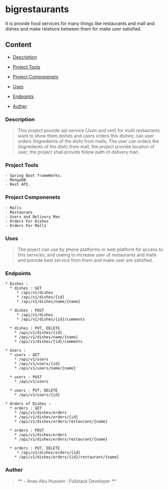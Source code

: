 # bigrestaurants
It is provide food services for many things like restaurants and mall and dishes and make relations between them for make user satisfied.

## Content
- [Description](https://github.com/anasabuhussein/bigrestaurants#Description)

- [Project Tools](https://github.com/anasabuhussein/bigrestaurants#ProjectTools)

- [Project Componenets](https://github.com/anasabuhussein/bigrestaurants#ProjectComponenets)

- [Uses](https://github.com/anasabuhussein/bigrestaurants#Uses)

- [Endpoints](https://github.com/anasabuhussein/bigrestaurants#Endpoints)

- [Auther](https://github.com/anasabuhussein/bigrestaurants#Auther)

### Description
>This project provide api service (Json and xml) for multi restaurants want to show them dishes and users orders this dishes; can user orders (Ingredients of the dish) from malls; The user can orders the (ingredients of the dish) from mall; the project provide location of user; the project shall provide follow path of delivery man.

### Project Tools
	- Spring Boot frameWorks.
	- MongoDB.
	- Rest API. 
	
### Project Componenets
	- Malls
	- Restaurans
	- Users and Delivery Man
	- Orders For Dishes
	- Orders For Malls
	
### Uses 
>The poject can use by phone platforms or web platform for access to this services; and useing to increase user  of restaurants and malls and provide best service from them and make user are satisfied.

### Endpoints
	* Dishes : 
	  * dishes : GET	
		 * /api/v1/dishes
		 * /api/v1/dishes/{id}
		 * /api/v1/dishes/name/{name}
	  
	  * dishes : POST
		 * /api/v1/dishes
		 * /api/v1/dishes/{id}/comments
	  	    
	  * dishes : PUT, DELETE
	    * /api/v1/dishes/{id}
	    * /api/v1/dishes/name/{name}
	    * /api/v1/dishes/{id}/comments
	    
	* Users : 
	  * users : GET
	    * /api/v1/users
	    * /api/v1/users/{id}
	    * /api/v1/users/name/{name}
	    
	  * users : POST
	    * /api/v1/users
	    
	  * users : PUT, DELETE
	    * /api/v1/users/{id}
	    
	* Orders of Dishes : 
	  * orders : GET
	    * /api/v1/dishes/orders
	    * /api/v1/dishes/orders/{id}
	    * /api/v1/dishes/orders/restaurant/{name}
	    
	  * orders : POST
	    * /api/v1/dishes/orders
	    * /api/v1/dishes/orders/restaurant/{name}
	    
	  * orders : PUT, DELETE
	  	 * /api/v1/dishes/orders/{id}
	    * /api/v1/dishes/orders/{id}/restaurant/{name}
	    
### Auther 
> ** - Anas Abu Hussein : Fullstack Developer **


 		
